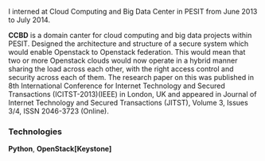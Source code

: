 I interned at Cloud Computing and Big Data Center in PESIT from June 2013 to July 2014.

__CCBD__ is a domain canter for cloud computing and big data projects within PESIT.
Designed the architecture and structure of a secure system which would enable Openstack to Openstack federation. This would mean that two or more Openstack clouds would now operate in a hybrid manner sharing the load across each other, with the right access control and security across each of them. The research paper on this was published in 8th International Conference for Internet Technology and Secured Transactions (ICITST-2013)(IEEE) in London, UK and appeared in Journal of Internet Technology and Secured Transactions (JITST), Volume 3, Issues 3/4, ISSN 2046-3723 (Online).

### Technologies

**Python**, **OpenStack[Keystone]**